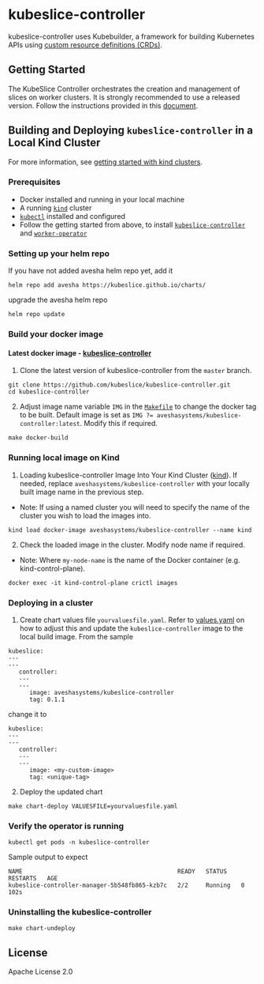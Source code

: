 # kubeslice-controller

kubeslice-controller uses Kubebuilder, a framework for building Kubernetes APIs
using [custom resource definitions (CRDs)](https://kubernetes.io/docs/tasks/access-kubernetes-api/extend-api-custom-resource-definitions).

## Getting Started

The KubeSlice Controller orchestrates the creation and management of slices on worker clusters.
It is strongly recommended to use a released version. Follow the instructions provided in this [document](https://docs.avesha.io/opensource/installing-the-kubeslice-controller).

## Building and Deploying `kubeslice-controller` in a Local Kind Cluster
For more information, see [getting started with kind clusters](https://docs.avesha.io/opensource/getting-started-with-kind-clusters).

### Prerequisites

* Docker installed and running in your local machine
* A running [`kind`](https://kind.sigs.k8s.io/)  cluster
* [`kubectl`](https://kubernetes.io/docs/tasks/tools/) installed and configured
* Follow the getting started from above, to install [`kubeslice-controller`](https://github.com/kubeslice/kubeslice-controller) and [`worker-operator`](https://github.com/kubeslice/worker-operator)

### Setting up your helm repo
If you have not added avesha helm repo yet, add it

```console
helm repo add avesha https://kubeslice.github.io/charts/
```

upgrade the avesha helm repo

```console
helm repo update
```

### Build your docker image
#### Latest docker image - [kubeslice-controller](https://hub.docker.com/r/aveshasystems/kubeslice-controller)

1. Clone the latest version of kubeslice-controller from  the `master` branch.

```console
git clone https://github.com/kubeslice/kubeslice-controller.git
cd kubeslice-controller
```

2. Adjust image name variable `IMG` in the [`Makefile`](Makefile) to change the docker tag to be built.
   Default image is set as `IMG ?= aveshasystems/kubeslice-controller:latest`. Modify this if required.

```console
make docker-build
```
### Running local image on Kind

1. Loading kubeslice-controller Image Into Your Kind Cluster ([kind](https://kind.sigs.k8s.io/docs/user/quick-start/#loading-an-image-into-your-cluster)).
   If needed, replace `aveshasystems/kubeslice-controller` with your locally built image name in the previous step.
* Note: If using a named cluster you will need to specify the name of the cluster you wish to load the images into.
```console
kind load docker-image aveshasystems/kubeslice-controller --name kind
```

2. Check the loaded image in the cluster. Modify node name if required.
* Note: Where `my-node-name` is the name of the Docker container (e.g. kind-control-plane).
```console
docker exec -it kind-control-plane crictl images
```
### Deploying in a cluster
1. Create chart values file `yourvaluesfile.yaml`. Refer to [values.yaml](https://github.com/kubeslice/charts/blob/master/kubeslice-controller/values.yaml) on how to adjust this and update the `kubeslice-controller` image to the local build image.
From the sample

```
kubeslice:
---
---
   controller:
   ---
   ---
      image: aveshasystems/kubeslice-controller
      tag: 0.1.1
```

change it to

```
kubeslice:
---
---
   controller:
   ---
   ---
      image: <my-custom-image> 
      tag: <unique-tag>
````
2. Deploy the updated chart

```console
make chart-deploy VALUESFILE=yourvaluesfile.yaml
```
### Verify the operator is running


```console
kubectl get pods -n kubeslice-controller
```

Sample output to expect
```
NAME                                            READY   STATUS    RESTARTS   AGE
kubeslice-controller-manager-5b548fb865-kzb7c   2/2     Running   0          102s
```

### Uninstalling the kubeslice-controller
```console
make chart-undeploy
 ```

## License

Apache License 2.0

